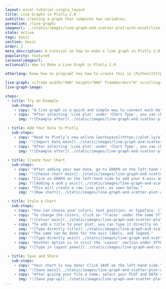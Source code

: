```yaml
---
layout: excel-tutorial-single_layout
title: Line Graphs in Plotly 2.0
subtitle: Creating a graph that compares two variables.
permalink: /line-graph/
imageurl: ../static/images/line-graph-and-scatter-plot-with-excel/line-thumb.png
state: active
tags: basic
section: basic
order: 2
meta_description: A tutorial on how to make a line graph in Plotly 2.0.
popularity: featured
carouselimageurl: 
actioncall: How to Make a Line Graph in Plotly 2.0

otherlang: Know how to program? See how to create this in [Python](https://plot.ly/python/line-and-scatter/) or [R](https://plot.ly/r/line-and-scatter/).

live-graph: <iframe width="900" height="800" frameborder="0" scrolling="no" src="https://plot.ly/~plotly2_demo/2.embed"></iframe>
live-graph-image:

steps: 
 - title: Try an Example
   sub-steps:
    - copy: "A line graph is a quick and simple way to connect each data point together."
    - copy: "After selecting 'Line plot' under 'Chart Type', you can check out an example before adding your own data. Clicking the 'try an example' button will show what a sample chart looks like after adding data and playing with the style. You'll also see what labels and style attributes were selected for this specific chart, as well as the end result."
      img: "![Example after](../static/images/line-graph-and-scatter-plot-with-excel/try-an-example.png)"

 - title: Add Your Data to Plotly
   sub-steps:
    - copy: "Head to Plotly’s new online [workspace](https://plot.ly/alpha/workspace/) and add your data. You have the option of typing directly in the grid, uploading your file, or entering a URL of an online dataset. Plotly accepts .xls, .xlsx, or .csv files. For more information on how to enter your data, see [this](http://help.plot.ly/add-data-to-the-plotly-grid/) tutorial."
      img: "![Import data main](../static/images/line-graph-and-scatter-plot-with-excel/line-import-data.png)"
    - copy: "After selecting 'Line plot' under 'Chart Type', you can check out an example before adding your own data. Clicking the 'try an example' button will show what a sample chart looks like after adding data and playing with the style. You'll also see what labels and style attributes were selected for this specific chart, as well as the end result."
      img: "![Example after](../static/images/line-graph-and-scatter-plot-with-excel/try-an-example.png)"
 
 - title: Create Your Chart
   sub-steps:
    - copy: "After adding your own data, go to GRAPH on the left-hand side, then 'Create'. Choose 'Line plot' under 'Chart type'."
      img: "![Choose chart main](../static/images/line-graph-and-scatter-plot-with-excel/choose-chart-main.png)"
    - copy: "Click on GRAPH on the left-hand side to add your X-axis and Y-axis to your line plot. After selecting ‘Line plot', you should then fill out the X and Y dropdown to create the plot."
      img: "![Adding x and y axis](../static/images/line-graph-and-scatter-plot-with-excel/line-axes-panel.png)"
    - copy: "This will create a raw line plot, as seen below."
      img: "![Raw chart](../static/images/line-graph-and-scatter-plot-with-excel/raw chart.png)"

 - title: Style a Chart
   sub-steps:
    - copy: "You can choose your colors, text position, or typeface. Click on STYLE on the left-hand side to play around with the style of your chart."
    - copy: "To change the colors, click on ‘Traces’ under the same STYLE tab. Note that certain colors and typeface are available only on PRO. Click [here](https://plot.ly/products/cloud/) to upgrade!"
      img: "![Colour main](../static/images/line-graph-and-scatter-plot-with-excel/line-colour-panel.png)"
    - copy: "To add a title to your plot, you can type it directly on the title by double-clicking it."
      img: "![Type directly title](../static/images/line-graph-and-scatter-plot-with-excel/line-type-title-directly.png)"
    - copy: "The same can be done for the axis labels, and legend."
      img: "![Type directly axis](../static/images/line-graph-and-scatter-plot-with-excel/line-type-directly-axis.png)"
    - copy: "Another option is to visit the 'Layout' section under STYLE, click on 'Text' and enter your title in the box, as shown below."
      img: "![Type in layout panel](../static/images/line-graph-and-scatter-plot-with-excel/line-type-in-title-panel.png)"

 - title: Save and Share
   sub-steps:
    - copy: "Your chart is now done! Click SAVE on the left-hand side."
      img: "![Save main](../static/images/line-graph-and-scatter-plot-with-excel/line-save-main.png)"
    - copy: "After giving your file a name, select your PLOT and DATA as 'Public' or 'Private'. For more information on how sharing works, including the difference between private, public and secret sharing, visit [this](http://help.plot.ly/save-share-and-export-in-plotly/) page."
      img: "![Save pop-up](../static/images/line-graph-and-scatter-plot-with-excel/line-save-pop-up.png)"
---
```



